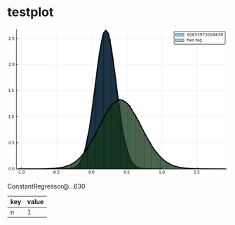 # testplot

![testplot.png](testplot.png)

ConstantRegressor@...630

key                     | value
------------------------|------------------------
n                       |1



